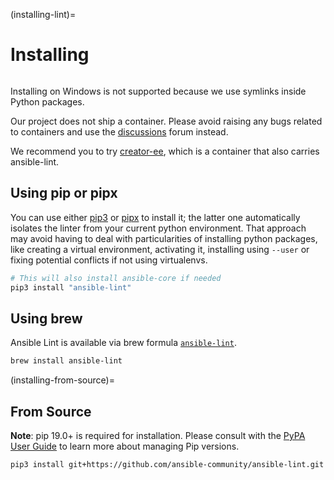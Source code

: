 (installing-lint)=

# Installing

```{contents} Topics

```

Installing on Windows is not supported because we use symlinks inside Python
packages.

Our project does not ship a container. Please avoid raising any bugs
related to containers and use the [discussions](https://github.com/ansible-community/ansible-lint/discussions) forum instead.

We recommend you to try [creator-ee](https://github.com/ansible/creator-ee/),
which is a container that also carries ansible-lint.

## Using pip or pipx

You can use either [pip3] or [pipx] to install it; the latter one
automatically isolates the linter from your current python environment.
That approach may avoid having to deal with particularities of installing
python packages, like creating a virtual environment, activating it, installing
using `--user` or fixing potential conflicts if not using virtualenvs.

```bash
# This will also install ansible-core if needed
pip3 install "ansible-lint"
```

## Using brew

Ansible Lint is available via brew formula [`ansible-lint`](https://formulae.brew.sh/formula/ansible-lint).

```bash
brew install ansible-lint
```

(installing-from-source)=

## From Source

**Note**: pip 19.0+ is required for installation. Please consult with the
[PyPA User Guide] to learn more about managing Pip versions.

```bash
pip3 install git+https://github.com/ansible-community/ansible-lint.git
```

[installing_from_source]: https://pypi.org/project/pip/
[pip3]: https://pypi.org/project/pip/
[pipx]: https://pypa.github.io/pipx/
[pypa user guide]: https://packaging.python.org/tutorials/installing-packages/#ensure-pip-setuptools-and-wheel-are-up-to-date
